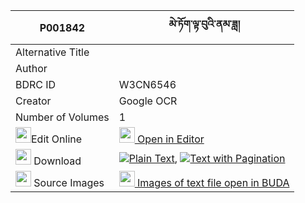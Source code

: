 |P001842|མེ་ཏོག་ལྟ་བུའི་ནམ་ཟླ། 
| --- | --- 
|Alternative Title |
|Author | 
|BDRC ID | W3CN6546
|Creator | Google OCR
|Number of Volumes| 1
|<img width="25" src="https://img.icons8.com/color/25/000000/edit-property.png">Edit Online| [<img width="25" src="https://avatars.githubusercontent.com/u/45091458?s=200&v=4"> Open in Editor](http://editor.openpecha.org/P001842)
|<img width="25" src="https://img.icons8.com/fluent/48/000000/download-2.png"/>  Download | [![](https://img.icons8.com/color/20/000000/txt.png)Plain Text](https://github.com/Openpecha/P001842/releases/download/v1/metok_tabu_i_namda_plain_P001842.zip), [![](https://img.icons8.com/color/20/000000/txt.png)Text with Pagination](https://github.com/Openpecha/P001842/releases/download/v1/metok_tabu_i_namda_pages_P001842.zip)
|<img width="25" src="https://img.icons8.com/plasticine/100/000000/pictures-folder.png"/>  Source Images | [<img width="25" src="https://library.bdrc.io/icons/BUDA-small.svg"> Images of text file open in BUDA](https://library.bdrc.io/show/bdr:W3CN6546)